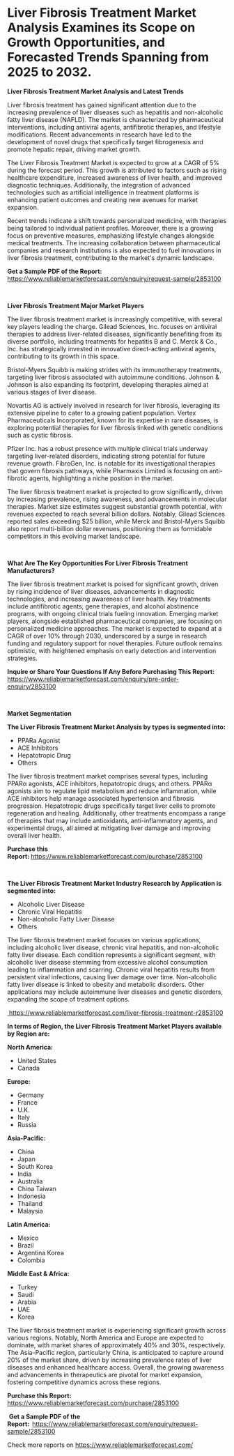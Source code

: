 <p><h1>Liver Fibrosis Treatment Market Analysis Examines its Scope on Growth Opportunities, and Forecasted Trends Spanning from 2025 to 2032.</h1></p><p><strong>Liver Fibrosis Treatment Market Analysis and Latest Trends</strong></p>
<p><p>Liver fibrosis treatment has gained significant attention due to the increasing prevalence of liver diseases such as hepatitis and non-alcoholic fatty liver disease (NAFLD). The market is characterized by pharmaceutical interventions, including antiviral agents, antifibrotic therapies, and lifestyle modifications. Recent advancements in research have led to the development of novel drugs that specifically target fibrogenesis and promote hepatic repair, driving market growth.</p><p>The Liver Fibrosis Treatment Market is expected to grow at a CAGR of 5% during the forecast period. This growth is attributed to factors such as rising healthcare expenditure, increased awareness of liver health, and improved diagnostic techniques. Additionally, the integration of advanced technologies such as artificial intelligence in treatment platforms is enhancing patient outcomes and creating new avenues for market expansion.</p><p>Recent trends indicate a shift towards personalized medicine, with therapies being tailored to individual patient profiles. Moreover, there is a growing focus on preventive measures, emphasizing lifestyle changes alongside medical treatments. The increasing collaboration between pharmaceutical companies and research institutions is also expected to fuel innovations in liver fibrosis treatment, contributing to the market's dynamic landscape.</p></p>
<p><strong>Get a Sample PDF of the Report:&nbsp;</strong> <a href="https://www.reliablemarketforecast.com/enquiry/request-sample/2853100?utm_campaign=2779&utm_medium=2&utm_source=Github&utm_content=ia&utm_term=11032025&utm_id=liver-fibrosis-treatment">https://www.reliablemarketforecast.com/enquiry/request-sample/2853100</a></p>
<p>&nbsp;</p>
<p><strong>Liver Fibrosis Treatment Major Market Players</strong></p>
<p><p>The liver fibrosis treatment market is increasingly competitive, with several key players leading the charge. Gilead Sciences, Inc. focuses on antiviral therapies to address liver-related diseases, significantly benefiting from its diverse portfolio, including treatments for hepatitis B and C. Merck & Co., Inc. has strategically invested in innovative direct-acting antiviral agents, contributing to its growth in this space.</p><p>Bristol-Myers Squibb is making strides with its immunotherapy treatments, targeting liver fibrosis associated with autoimmune conditions. Johnson & Johnson is also expanding its footprint, developing therapies aimed at various stages of liver disease. </p><p>Novartis AG is actively involved in research for liver fibrosis, leveraging its extensive pipeline to cater to a growing patient population. Vertex Pharmaceuticals Incorporated, known for its expertise in rare diseases, is exploring potential therapies for liver fibrosis linked with genetic conditions such as cystic fibrosis.</p><p>Pfizer Inc. has a robust presence with multiple clinical trials underway targeting liver-related disorders, indicating strong potential for future revenue growth. FibroGen, Inc. is notable for its investigational therapies that govern fibrosis pathways, while Pharmaxis Limited is focusing on anti-fibrotic agents, highlighting a niche position in the market.</p><p>The liver fibrosis treatment market is projected to grow significantly, driven by increasing prevalence, rising awareness, and advancements in molecular therapies. Market size estimates suggest substantial growth potential, with revenues expected to reach several billion dollars. Notably, Gilead Sciences reported sales exceeding $25 billion, while Merck and Bristol-Myers Squibb also report multi-billion dollar revenues, positioning them as formidable competitors in this evolving market landscape.</p></p>
<p>&nbsp;</p>
<p><strong>What Are The Key Opportunities For Liver Fibrosis Treatment Manufacturers?</strong></p>
<p><p>The liver fibrosis treatment market is poised for significant growth, driven by rising incidence of liver diseases, advancements in diagnostic technologies, and increasing awareness of liver health. Key treatments include antifibrotic agents, gene therapies, and alcohol abstinence programs, with ongoing clinical trials fueling innovation. Emerging market players, alongside established pharmaceutical companies, are focusing on personalized medicine approaches. The market is expected to expand at a CAGR of over 10% through 2030, underscored by a surge in research funding and regulatory support for novel therapies. Future outlook remains optimistic, with heightened emphasis on early detection and intervention strategies.</p></p>
<p><strong>Inquire or Share Your Questions If Any Before Purchasing This Report:</strong> <a href="https://www.reliablemarketforecast.com/enquiry/pre-order-enquiry/2853100?utm_campaign=2779&utm_medium=2&utm_source=Github&utm_content=ia&utm_term=11032025&utm_id=liver-fibrosis-treatment">https://www.reliablemarketforecast.com/enquiry/pre-order-enquiry/2853100</a></p>
<p>&nbsp;</p>
<p><strong>Market Segmentation</strong></p>
<p><strong>The Liver Fibrosis Treatment Market Analysis by types is segmented into:</strong></p>
<p><ul><li>PPARa Agonist</li><li>ACE Inhibitors</li><li>Hepatotropic Drug</li><li>Others</li></ul></p>
<p><p>The liver fibrosis treatment market comprises several types, including PPARα agonists, ACE inhibitors, hepatotropic drugs, and others. PPARα agonists aim to regulate lipid metabolism and reduce inflammation, while ACE inhibitors help manage associated hypertension and fibrosis progression. Hepatotropic drugs specifically target liver cells to promote regeneration and healing. Additionally, other treatments encompass a range of therapies that may include antioxidants, anti-inflammatory agents, and experimental drugs, all aimed at mitigating liver damage and improving overall liver health.</p></p>
<p><strong>Purchase this Report:&nbsp;</strong><a href="https://www.reliablemarketforecast.com/purchase/2853100?utm_campaign=2779&utm_medium=2&utm_source=Github&utm_content=ia&utm_term=11032025&utm_id=liver-fibrosis-treatment">https://www.reliablemarketforecast.com/purchase/2853100</a></p>
<p>&nbsp;</p>
<p><strong>The Liver Fibrosis Treatment Market Industry Research by Application is segmented into:</strong></p>
<p><ul><li>Alcoholic Liver Disease</li><li>Chronic Viral Hepatitis</li><li>Non-alcoholic Fatty Liver Disease</li><li>Others</li></ul></p>
<p><p>The liver fibrosis treatment market focuses on various applications, including alcoholic liver disease, chronic viral hepatitis, and non-alcoholic fatty liver disease. Each condition represents a significant segment, with alcoholic liver disease stemming from excessive alcohol consumption leading to inflammation and scarring. Chronic viral hepatitis results from persistent viral infections, causing liver damage over time. Non-alcoholic fatty liver disease is linked to obesity and metabolic disorders. Other applications may include autoimmune liver diseases and genetic disorders, expanding the scope of treatment options.</p></p>
<p><a href="https://www.reliablemarketforecast.com/liver-fibrosis-treatment-r2853100?utm_campaign=2779&utm_medium=2&utm_source=Github&utm_content=ia&utm_term=11032025&utm_id=liver-fibrosis-treatment">&nbsp;https://www.reliablemarketforecast.com/liver-fibrosis-treatment-r2853100</a></p>
<p><strong>In terms of Region, the Liver Fibrosis Treatment Market Players available by Region are:</strong></p>
<p>
    <p> <strong> North America: </strong>
        <ul>
            <li>United States</li>
            <li>Canada</li>
        </ul>
        </p> 
    <p> <strong> Europe: </strong>
        <ul>
            <li>Germany</li>
            <li>France</li>
            <li>U.K.</li>
            <li>Italy</li>
            <li>Russia</li>
        </ul>
        </p> 
    <p> <strong> Asia-Pacific: </strong>
        <ul>
            <li>China</li>
            <li>Japan</li>
            <li>South Korea</li>
            <li>India</li>
            <li>Australia</li>
            <li>China Taiwan</li>
            <li>Indonesia</li>
            <li>Thailand</li>
            <li>Malaysia</li>
        </ul>
        </p> 
    <p> <strong> Latin America: </strong>
        <ul>
            <li>Mexico</li>
            <li>Brazil</li>
            <li>Argentina Korea</li>
            <li>Colombia</li>
        </ul>
        </p> 
    <p> <strong> Middle East & Africa: </strong>
        <ul>
            <li>Turkey</li>
            <li>Saudi</li>
            <li>Arabia</li>
            <li>UAE</li>
            <li>Korea</li>
        </ul>
    </p>
    </p>
<p><p>The liver fibrosis treatment market is experiencing significant growth across various regions. Notably, North America and Europe are expected to dominate, with market shares of approximately 40% and 30%, respectively. The Asia-Pacific region, particularly China, is anticipated to capture around 20% of the market share, driven by increasing prevalence rates of liver diseases and enhanced healthcare access. Overall, the growing awareness and advancements in therapeutics are pivotal for market expansion, fostering competitive dynamics across these regions.</p></p>
<p><strong>Purchase this Report: </strong><a href="https://www.reliablemarketforecast.com/purchase/2853100?utm_campaign=2779&utm_medium=2&utm_source=Github&utm_content=ia&utm_term=11032025&utm_id=liver-fibrosis-treatment">https://www.reliablemarketforecast.com/purchase/2853100</a></p>
<p>&nbsp;<strong>Get a Sample PDF of the Report:&nbsp;&nbsp;</strong><a href="https://www.reliablemarketforecast.com/enquiry/request-sample/2853100?utm_campaign=2779&utm_medium=2&utm_source=Github&utm_content=ia&utm_term=11032025&utm_id=liver-fibrosis-treatment">https://www.reliablemarketforecast.com/enquiry/request-sample/2853100</a></p>
<p><strong></strong></p>
<p>Check more reports on <a href="https://www.reliablemarketforecast.com/?utm_campaign=2779&utm_medium=2&utm_source=Github&utm_content=ia&utm_term=11032025&utm_id=liver-fibrosis-treatment">https://www.reliablemarketforecast.com/</a></p>